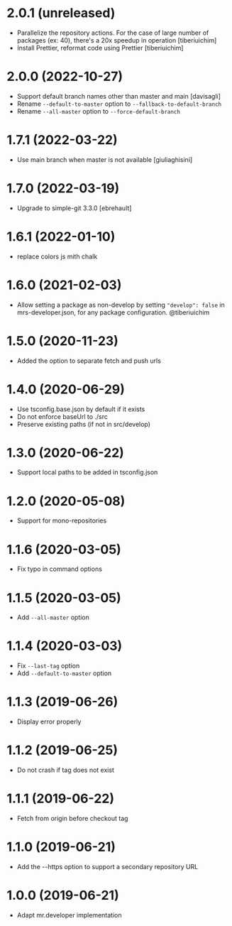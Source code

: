 # 2.0.1 (unreleased)

- Parallelize the repository actions. For the case of large number of packages (ex: 40), there's a 20x speedup in operation [tiberiuichim]
- Install Prettier, reformat code using Prettier [tiberiuichim]

# 2.0.0 (2022-10-27)

- Support default branch names other than master and main [davisagli]
- Rename `--default-to-master` option to `--fallback-to-default-branch`
- Rename `--all-master` option to `--force-default-branch`

# 1.7.1 (2022-03-22)

- Use main branch when master is not available [giuliaghisini]

# 1.7.0 (2022-03-19)

- Upgrade to simple-git 3.3.0 [ebrehault]

# 1.6.1 (2022-01-10)

- replace colors js mith chalk

# 1.6.0 (2021-02-03)

- Allow setting a package as non-develop by setting `"develop": false` in
  mrs-developer.json, for any package configuration. @tiberiuichim

# 1.5.0 (2020-11-23)

- Added the option to separate fetch and push urls

# 1.4.0 (2020-06-29)

- Use tsconfig.base.json by default if it exists
- Do not enforce baseUrl to ./src
- Preserve existing paths (if not in src/develop)

# 1.3.0 (2020-06-22)

- Support local paths to be added in tsconfig.json

# 1.2.0 (2020-05-08)

- Support for mono-repositories

# 1.1.6 (2020-03-05)

- Fix typo in command options

# 1.1.5 (2020-03-05)

- Add `--all-master` option

# 1.1.4 (2020-03-03)

- Fix `--last-tag` option
- Add `--default-to-master` option

# 1.1.3 (2019-06-26)

- Display error properly

# 1.1.2 (2019-06-25)

- Do not crash if tag does not exist

# 1.1.1 (2019-06-22)

- Fetch from origin before checkout tag

# 1.1.0 (2019-06-21)

- Add the --https option to support a secondary repository URL

# 1.0.0 (2019-06-21)

- Adapt mr.developer implementation
